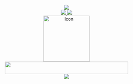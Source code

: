 <p align="center">
<img src="https://img.shields.io/github/license/5R33CH4/sreecha?color=9cf&logo=License&logoColor=6969&style=for-the-badge">
<br>

<a href="http://sreecha.me">
  <img src="https://img.shields.io/website?down_color=ff0769&style=for-the-badge&url=https%3A%2F%2F5r33ch4.github.io">
</a>
  
<a href="https://discord.gg/zBfSCasSnX">
  <img src="https://img.shields.io/discord/855953645963444246?color=6c3af4&label=Discord&style=for-the-badge">
</a>
  
<br>
  
<a href="https://github.com/5R33CH4/sreecha">
  <img src="https://i.imgur.com/MB7vViE.png" alt="Icon" width="150" height="150">
</a>
  
<br>

<img src="https://i.imgur.com/WIr4Rp3.png" width="400" height="40">
  
<br>
  
<img src="https://raw.githubusercontent.com/andreasbm/readme/master/assets/lines/rainbow.png">
  

